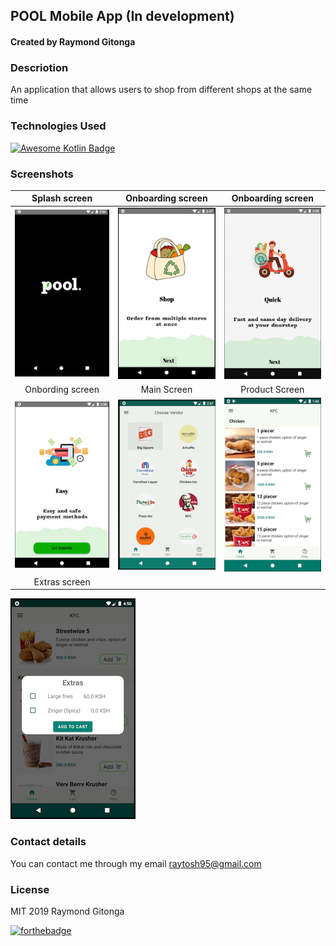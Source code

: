 ## POOL Mobile App (In development)
#### Created by Raymond Gitonga

### Descriotion
An application that allows users to shop from different shops at the same time

### Technologies Used
[![Awesome Kotlin Badge](https://kotlin.link/awesome-kotlin.svg)](https://github.com/KotlinBy/awesome-kotlin)

### Screenshots

 Splash screen                 |  Onboarding screen               |  Onboarding screen
:-----------------------------:|:--------------------------------:|:--------------------------------:
 ![Day](screenshots/1.png)     | ![Night mode](screenshots/2.png) | ![Night mode](screenshots/3.png)
 Onbording screen              |  Main Screen                     |  Product Screen
 ![Day](screenshots/4.png)     | ![Night mode](screenshots/5.png) | ![Night mode](screenshots/6.png) 
 Extras screen                 |                                  | 
 ![Day](screenshots/7.png)




### Contact details
You can contact me through my email raytosh95@gmail.com

### License
MIT 2019 Raymond Gitonga

[![forthebadge](https://forthebadge.com/images/badges/powered-by-water.svg)](https://forthebadge.com)

